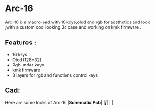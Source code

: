 # Arc-16

Arc-16 is a macro-pad with 16 keys,oled and rgb for aesthetics and look ,with a custom cool looking 3d case and working on kmk firmware .

## Features :
- 16 keys 
- Oled (128*32)
- Rgb under keys 
- kmk firmware
- 3 layers for rgb and functions control keys

## Cad:
Here are some looks of Arc-16 
|**Schematic**|**Pcb**|
|***********|***********|
|||

